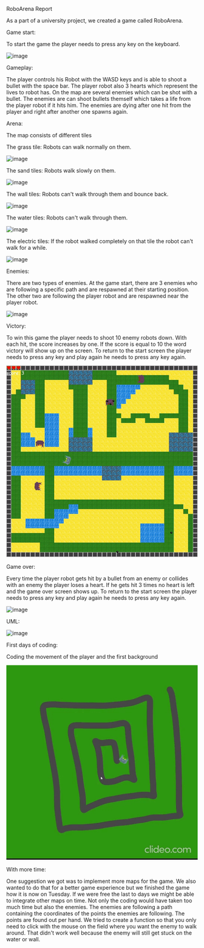 RoboArena Report

As a part of a university project, we created a game called RoboArena.

Game start:

To start the game the player needs to press any key on the keyboard.

![image](https://user-images.githubusercontent.com/104694302/181354976-50ec4a9f-b85d-4b01-8fd1-d279a460ad2c.png)

Gameplay:

The player controls his Robot with the WASD keys and is able to shoot a bullet with the space bar. 
The player robot also 3 hearts which represent the lives to robot has.
On the map are several enemies which can be shot with a bullet. The enemies are can shoot bullets themself which takes a life from the player robot if it hits him.
The enemies are dying after one hit from the player and right after another one spawns again.

Arena:

The map consists of different tiles

The grass tile: Robots can walk normally on them.

![image](https://user-images.githubusercontent.com/104694302/181357272-4d559169-b065-48c9-8019-1fb0c3b1d8c7.png)

The sand tiles: Robots walk slowly on them.

![image](https://user-images.githubusercontent.com/104694302/181358528-0d36e6ef-b4ab-4dbb-b38c-52ba2213fdc6.png)

The wall tiles: Robots can't walk through them and bounce back.

![image](https://user-images.githubusercontent.com/104694302/181358659-b9be476a-5fd3-4262-aecc-08792f293732.png)

The water tiles: Robots can't walk through them.

![image](https://user-images.githubusercontent.com/104694302/181358839-0f097f3a-4e8c-4d48-aff2-922a280cb514.png)

The electric tiles: If the robot walked completely on that tile the robot can't walk for a while.

![image](https://user-images.githubusercontent.com/104694302/181358992-55d0069f-ef37-4ae2-a0bd-df8e497f9a6c.png)

Enemies:

There are two types of enemies. 
At the game start, there are 3 enemies who are following a specific path and are respawned at their starting position.
The other two are following the player robot and are respawned near the player robot.

![image](img/enemies.gif)

Victory:

To win this game the player needs to shoot 10 enemy robots down. With each hit, the score increases by one. If the score is equal to 10 the word victory will show up on the screen. To return to the start screen the player needs to press any key and play again he needs to press any key again.

![image](img/victory.gif)

Game over:

Every time the player robot gets hit by a bullet from an enemy or collides with an enemy the player loses a heart.
If he gets hit 3 times no heart is left and the game over screen shows up.
To return to the start screen the player needs to press any key and play again he needs to press any key again.

![image](img/gameover2.gif)





UML:

![image](https://user-images.githubusercontent.com/104694302/181350196-0b1bccd4-09c0-47cd-afd4-ab5bd315572d.png)


First days of coding:

Coding the movement of the player and the first background

![image](img/Example.gif)

With more time:

One suggestion we got was to implement more maps for the game.
We also wanted to do that for a better game experience but we finished the game how it is now on Tuesday. If we were free the last to days we might be able to integrate other maps on time. Not only the coding would have taken too much time but also the enemies. The enemies are following a path containing the coordinates of the points the enemies are following. The points are found out per hand. We tried to create a function so that you only need to click with the mouse on the field where you want the enemy to walk around. That didn't work well because the enemy will still get stuck on the water or wall.



